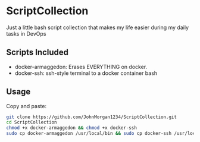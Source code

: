 # ScriptCollection

Just a little bash script collection that makes my life easier during my daily tasks in DevOps

## Scripts Included
- docker-armaggedon: Erases EVERYTHING on docker.
- docker-ssh: ssh-style terminal to a docker container bash

## Usage

Copy and paste:
```BASH
git clone https://github.com/JohnMorgan1234/ScriptCollection.git
cd ScriptCollection
chmod +x docker-armaggedon && chmod +x docker-ssh
sudo cp docker-armaggedon /usr/local/bin && sudo cp docker-ssh /usr/local/bin

```